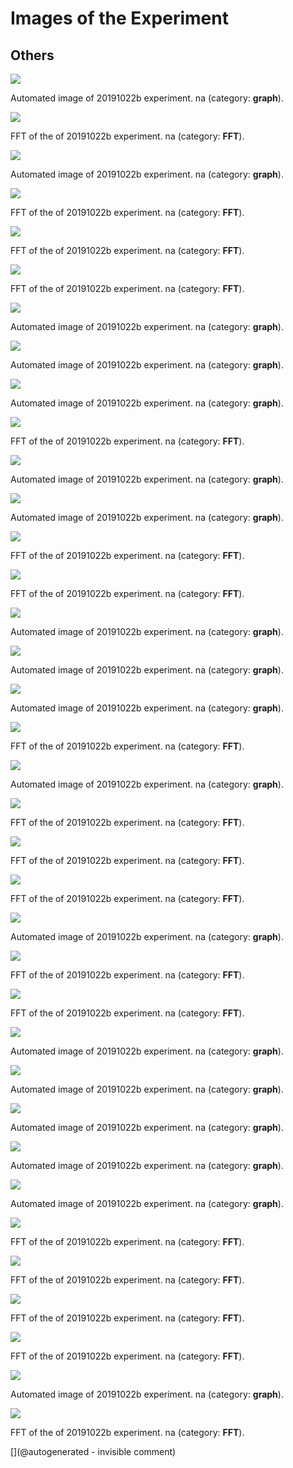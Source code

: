 # Images of the Experiment

## Others

![](/matty/20191022b/images/20191022b-11.jpg)

Automated image of 20191022b experiment. na (category: __graph__).

![](/matty/20191022b/images/20191022b-10-fft.jpg)

FFT of the of 20191022b experiment. na (category: __FFT__).

![](/matty/20191022b/images/20191022b-14.jpg)

Automated image of 20191022b experiment. na (category: __graph__).

![](/matty/20191022b/images/20191022b-7-fft.jpg)

FFT of the of 20191022b experiment. na (category: __FFT__).

![](/matty/20191022b/images/20191022b-3-fft.jpg)

FFT of the of 20191022b experiment. na (category: __FFT__).

![](/matty/20191022b/images/20191022b-6-fft.jpg)

FFT of the of 20191022b experiment. na (category: __FFT__).

![](/matty/20191022b/images/20191022b-8.jpg)

Automated image of 20191022b experiment. na (category: __graph__).

![](/matty/20191022b/images/20191022b-12.jpg)

Automated image of 20191022b experiment. na (category: __graph__).

![](/matty/20191022b/images/20191022b-1.jpg)

Automated image of 20191022b experiment. na (category: __graph__).

![](/matty/20191022b/images/20191022b-16-fft.jpg)

FFT of the of 20191022b experiment. na (category: __FFT__).

![](/matty/20191022b/images/20191022b-15.jpg)

Automated image of 20191022b experiment. na (category: __graph__).

![](/matty/20191022b/images/20191022b-3.jpg)

Automated image of 20191022b experiment. na (category: __graph__).

![](/matty/20191022b/images/20191022b-14-fft.jpg)

FFT of the of 20191022b experiment. na (category: __FFT__).

![](/matty/20191022b/images/20191022b-1-fft.jpg)

FFT of the of 20191022b experiment. na (category: __FFT__).

![](/matty/20191022b/images/20191022b-4.jpg)

Automated image of 20191022b experiment. na (category: __graph__).

![](/matty/20191022b/images/20191022b-2.jpg)

Automated image of 20191022b experiment. na (category: __graph__).

![](/matty/20191022b/images/20191022b-9.jpg)

Automated image of 20191022b experiment. na (category: __graph__).

![](/matty/20191022b/images/20191022b-8-fft.jpg)

FFT of the of 20191022b experiment. na (category: __FFT__).

![](/matty/20191022b/images/20191022b-18.jpg)

Automated image of 20191022b experiment. na (category: __graph__).

![](/matty/20191022b/images/20191022b-13-fft.jpg)

FFT of the of 20191022b experiment. na (category: __FFT__).

![](/matty/20191022b/images/20191022b-2-fft.jpg)

FFT of the of 20191022b experiment. na (category: __FFT__).

![](/matty/20191022b/images/20191022b-9-fft.jpg)

FFT of the of 20191022b experiment. na (category: __FFT__).

![](/matty/20191022b/images/20191022b-10.jpg)

Automated image of 20191022b experiment. na (category: __graph__).

![](/matty/20191022b/images/20191022b-12-fft.jpg)

FFT of the of 20191022b experiment. na (category: __FFT__).

![](/matty/20191022b/images/20191022b-11-fft.jpg)

FFT of the of 20191022b experiment. na (category: __FFT__).

![](/matty/20191022b/images/20191022b-17.jpg)

Automated image of 20191022b experiment. na (category: __graph__).

![](/matty/20191022b/images/20191022b-13.jpg)

Automated image of 20191022b experiment. na (category: __graph__).

![](/matty/20191022b/images/20191022b-6.jpg)

Automated image of 20191022b experiment. na (category: __graph__).

![](/matty/20191022b/images/20191022b-7.jpg)

Automated image of 20191022b experiment. na (category: __graph__).

![](/matty/20191022b/images/20191022b-5.jpg)

Automated image of 20191022b experiment. na (category: __graph__).

![](/matty/20191022b/images/20191022b-18-fft.jpg)

FFT of the of 20191022b experiment. na (category: __FFT__).

![](/matty/20191022b/images/20191022b-5-fft.jpg)

FFT of the of 20191022b experiment. na (category: __FFT__).

![](/matty/20191022b/images/20191022b-17-fft.jpg)

FFT of the of 20191022b experiment. na (category: __FFT__).

![](/matty/20191022b/images/20191022b-15-fft.jpg)

FFT of the of 20191022b experiment. na (category: __FFT__).

![](/matty/20191022b/images/20191022b-16.jpg)

Automated image of 20191022b experiment. na (category: __graph__).

![](/matty/20191022b/images/20191022b-4-fft.jpg)

FFT of the of 20191022b experiment. na (category: __FFT__).



[](@autogenerated - invisible comment)
